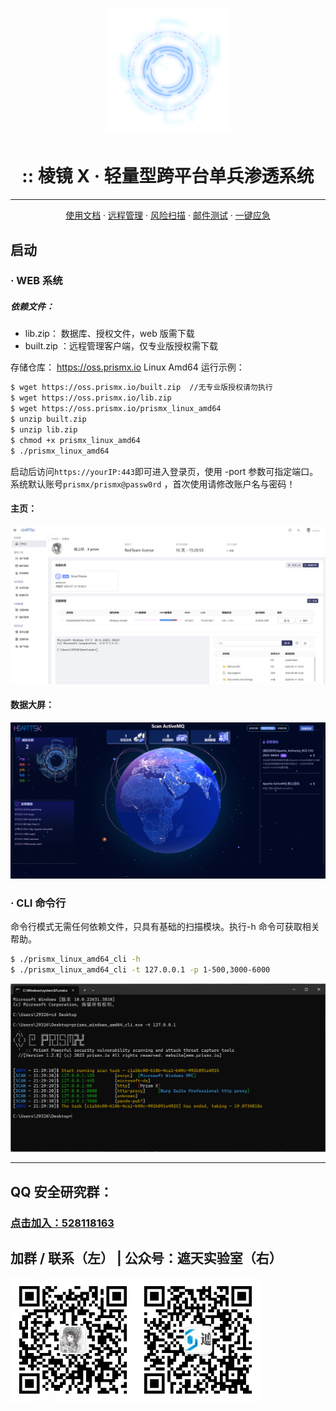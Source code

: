 <h1 align="center">

<a href="https://prismx.io/"><img src="public/static/scan.png" width="200px"></a>

</h1>

<h1 align="center">:: 棱镜 X · 轻量型跨平台单兵渗透系统</h1>

---

<p align="center">
  <a href="https://prismx.io/guide" target="_blank">使用文档</a> ·
  <a href="https://prismx.io/guide">远程管理</a> ·
  <a href="https://prismx.io/guide">风险扫描</a> ·
  <a href="https://prismx.io/guide">邮件测试</a> ·
  <a href="https://prismx.io/guide">一键应急</a>
</p>

## 启动

### · WEB 系统

##### 依赖文件：

- lib.zip： 数据库、授权文件，web 版需下载
- built.zip ：远程管理客户端，仅专业版授权需下载

存储仓库： https://oss.prismx.io Linux Amd64 运行示例：

```bash
$ wget https://oss.prismx.io/built.zip  //无专业版授权请勿执行
$ wget https://oss.prismx.io/lib.zip
$ wget https://oss.prismx.io/prismx_linux_amd64
$ unzip built.zip
$ unzip lib.zip
$ chmod +x prismx_linux_amd64
$ ./prismx_linux_amd64
```

启动后访问`https://yourIP:443`即可进入登录页，使用 -port 参数可指定端口。系统默认账号`prismx/prismx@passw0rd`
，首次使用请修改账户名与密码！

#### 主页：

<img src="public/static/pc_home.jpg" alt="pc_home"/>

#### 数据大屏：

<img src="public/static/view.jpg" alt="pc_home"/>

### · CLI 命令行

命令行模式无需任何依赖文件，只具有基础的扫描模块。执行-h 命令可获取相关帮助。

```bash
$ ./prismx_linux_amd64_cli -h
$ ./prismx_linux_amd64_cli -t 127.0.0.1 -p 1-500,3000-6000
```

<img src="public/static/cli.png" alt="pc_home"/>

---

## QQ 安全研究群：

### [点击加入：528118163](https://jq.qq.com/?_wv=1027&k=azWZhmSy)

## 加群 / 联系（左） | 公众号：遮天实验室（右）

<img src="public/static/wx.jpg" width="200"><img src="public/static/wx_qrcode.jpg" width="200">
